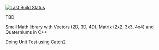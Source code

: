 [![Last Build Status](https://github.com/luizgamedev/KaZeMathLib/actions/workflows/cmake.yml/badge.svg)](https://github.com/luizgamedev/KaZeMathLib/actions/workflows/cmake.yml)

TBD

Small Math library with Vectors (2D, 3D, 4D), Matrix (2x2, 3x3, 4x4) and Quaterniums in C++

Doing Unit Test using Catch2
